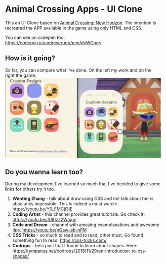 # Animal Crossing Apps - UI Clone 

This an UI Clone based on [Animal Crossing: New Horizon](https://www.animal-crossing.com/new-horizons/). The intention is recreated the APP available in the game using only HTML and CSS.

You can see on codepen too: https://codepen.io/andreserudo/pen/dyWGmry

## How is it going?

So far, you can compare what I've done. On the left my work and on the right the game:
![Comparing](/medias/comparison.png)

## Do you wanna learn too?

During my development I've learned so much that I've decided to give some links for others try it too. 

1. **Wenting Zhang** - talk about draw using CSS and not talk about her is absolutley impossible. This is indeed a must watch: https://youtu.be/Y0_FMCji3iE
4. **Coding Artist** - this channel provides great tutorials. Go check it: https://youtu.be/JDI0zz2Waqw
3. **Code and Dream** - channel with amazing examplanations and awesome tips. https://youtu.be/pGaw-eb-nPM
4. **CSS Tricks** - so much to read and to read, other must.  Go found something fun to read: https://css-tricks.com/
5. **Codrops** - best post that I found to learn about shapes. Here: https://tympanus.net/codrops/2018/11/29/an-introduction-to-css-shapes/

